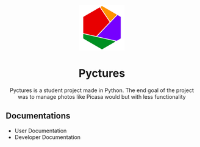 
<div align="center">
  
<img src="https://raw.githubusercontent.com/StevenAvelino/Pyctures/master/src/assets/logo.png" alt="Pyctures" height="120" width="120">

# Pyctures

Pyctures is a student project made in Python.
The end goal of the project was to manage photos like Picasa would but with less functionality

</div>

## Documentations

* User Documentation
* Developer Documentation
